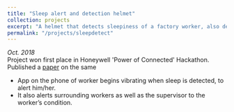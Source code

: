 ```yaml
---
title: "Sleep alert and detection helmet"
collection: projects
excerpt: "A helmet that detects sleepiness of a factory worker, also detects falls and faints. Using EEG signals and an IMU<br/>"
permalink: "/projects/sleepdetect"
---
```

*Oct. 2018*<br/>
Project won first place in Honeywell 'Power of Connected' Hackathon.<br/>
Published a [paper](https://app.peer.us/papers/public/5ce595de3d15cf981d9cc74093f7a277) on the same
- App on the phone of worker begins vibrating when sleep is detected, to alert him/her.
- It also alerts surrounding workers as well as the supervisor to the worker’s condition.
